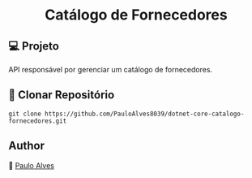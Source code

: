 <h1 align="center">Catálogo de Fornecedores</h1>

## :computer: Projeto

API responsável por gerenciar um catálogo de fornecedores.

## :floppy_disk: Clonar Repositório

`git clone https://github.com/PauloAlves8039/dotnet-core-catalogo-fornecedores.git`

## Author

:boy: [Paulo Alves](https://github.com/PauloAlves8039)
